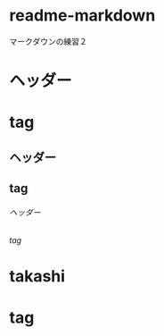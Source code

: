 # readme-markdown
マークダウンの練習２
# ヘッダー <h1> tag
## ヘッダー <h2> tag
###### ヘッダー<h6> tag
# takashi <h1> tag
